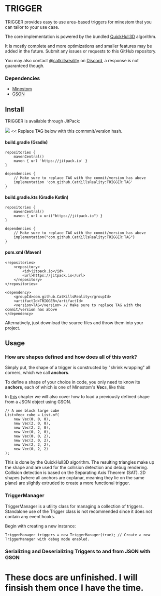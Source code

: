 # TRIGGER
TRIGGER provides easy to use area-based triggers for minestom that you can tailor to your use case.

The core implementation is powered by the bundled [QuickHull3D](https://github.com/Quickhull3d/quickhull3d) algorithm.

It is mostly complete and more optimizations and smaller features may be added in the future.
Submit any issues or requests to this GitHub repository.

You may also contact [@catkillsreality](https://discord.com/users/715998925433339978) on [Discord](https://discord.gg), a response is not guaranteed though.

### Dependencies

- [Minestom](https://github.com/minestom/Minestom/)
- [GSON](https://github.com/google/gson)

## Install

TRIGGER is available through JitPack:

[![](https://jitpack.io/v/CatKillsReality/TRIGGER.svg?style=flat-square)](https://jitpack.io/#CatKillsReality/TRIGGER) << Replace TAG below with this commmit/version hash.

#### build.gradle (Gradle)
```
repositories {
    mavenCentral()
    maven { url 'https://jitpack.io' }
}

dependencies {
    // Make sure to replace TAG with the commit/version has above
    implementation 'com.github.CatKillsReality:TRIGGER:TAG'
}
```

#### build.gradle.kts (Gradle Kotlin)
```
repositories {
    mavenCentral()
    maven { url = uri("https://jitpack.io") }
}

dependencies {
    // Make sure to replace TAG with the commit/version has above
    implementation("com.github.CatKillsReality:TRIGGER:TAG")
}
```

#### pom.xml (Maven)
```
<repositories>
    <repository>
        <id>jitpack.io</id>
        <url>https://jitpack.io</url>
    </repository>
</repositories>

<dependency>
    <groupId>com.github.CatKillsReality</groupId>
    <artifactId>TRIGGER</artifactId>
    <version>TAG</version> // Make sure to replace TAG with the commit/version has above
</dependency>
```


Alternatively, just download the source files and throw them into your project.

## Usage

### How are shapes defined and how does all of this work?
Simply put, the shape of a trigger is constructed by "shrink wrapping" all corners, which we call **anchors**.

To define a shape of your choice in code, you only need to know its **anchors**, each of which is one of Minestom's **Vec**s, like this:

In [this](#serializing-and-deserializing-triggers-to-and-from-json-with-gson) chapter we will also cover how to load a previously defined shape from a JSON object using GSON.

```
// A one block large cube
List<Vec> cube = List.of(
    new Vec(0, 0, 0),
    new Vec(2, 0, 0),
    new Vec(2, 2, 0),
    new Vec(0, 2, 0),
    new Vec(0, 0, 2),
    new Vec(2, 0, 2),
    new Vec(2, 2, 2),
    new Vec(0, 2, 2)
);
```

This is done by the QuickHull3D algorithm.
The resulting triangles make up the shape and are used for the collision detection and debug rendering.
Collision detection is based on the Separating Axis Theorem (SAT).
2D shapes (where all anchors are coplanar, meaning they lie on the same plane) are slightly extruded to create a more functional trigger.


### TriggerManager
TriggerManager is a  utility class for managing a collection of triggers.
Standalone use of the Trigger class is not recommended since it does not contain any event hooks.

Begin with creating a new instance:
```
TriggerManager triggers = new TriggerManager(true); // Create a new TriggerManager with debug mode enabled.
```

### Serializing and Deserializing Triggers to and from JSON with GSON

# These docs are unfinished. I will finsish them once I have the time.

